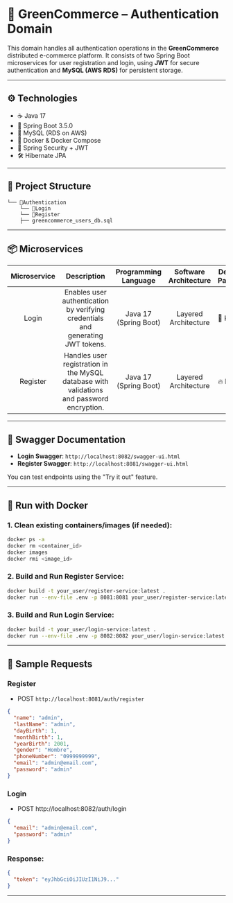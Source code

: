 # 🔐 GreenCommerce – Authentication Domain

This domain handles all authentication operations in the **GreenCommerce** distributed e-commerce platform. It consists of two Spring Boot microservices for user registration and login, using **JWT** for secure authentication and **MySQL (AWS RDS)** for persistent storage.

---

## ⚙️ Technologies

- ☕ Java 17
- 🌱 Spring Boot 3.5.0
- 🐬 MySQL (RDS on AWS)
- 🐳 Docker & Docker Compose
- 🔐 Spring Security + JWT
- 🛠 Hibernate JPA

---

## 📁 Project Structure

```
└── 📁Authentication
    └── 📁Login
    └── 📁Register
    ├── greencommerce_users_db.sql
```

---

## 📦 Microservices
| Microservice |                                        Description                                        |  Programming Language | Software Architecture | Design Pattern |
|:------------:|:-----------------------------------------------------------------------------------------:|:---------------------:|:---------------------:|----------------|
|     Login    |      Enables user authentication by verifying credentials and generating JWT tokens.      | Java 17 (Spring Boot) |  Layered Architecture | 💋 KISS         |
|   Register   | Handles user registration in the MySQL database with validations and password encryption. | Java 17 (Spring Boot) |  Layered Architecture | 🔥 DRY          |


---

## 🧪 Swagger Documentation

- **Login Swagger**: `http://localhost:8082/swagger-ui.html`
- **Register Swagger**: `http://localhost:8081/swagger-ui.html`

You can test endpoints using the "Try it out" feature.

---

## 🐳 Run with Docker

### 1. Clean existing containers/images (if needed):

```bash
docker ps -a
docker rm <container_id>
docker images
docker rmi <image_id>
```

### 2. Build and Run Register Service:

```bash
docker build -t your_user/register-service:latest .
docker run --env-file .env -p 8081:8081 your_user/register-service:latest
```

### 3. Build and Run Login Service:
```bash
docker build -t your_user/login-service:latest .
docker run --env-file .env -p 8082:8082 your_user/login-service:latest
```

---

## 🧪 Sample Requests

### Register

- POST `http://localhost:8081/auth/register`

```json
{
  "name": "admin",
  "lastName": "admin",
  "dayBirth": 1,
  "monthBirth": 1,
  "yearBirth": 2001,
  "gender": "Hombre",
  "phoneNumber": "0999999999",
  "email": "admin@email.com",
  "password": "admin"
}
```

### Login

- POST http://localhost:8082/auth/login

```json
{
  "email": "admin@email.com",
  "password": "admin"
}
```

### Response:

```json
{
  "token": "eyJhbGciOiJIUzI1NiJ9..."
}
```

---